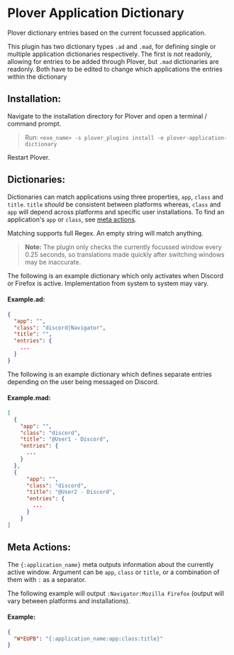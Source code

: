 # Plover Application Dictionary
Plover dictionary entries based on the current focussed application.

This plugin has two dictionary types `.ad` and `.mad`, for defining single or multiple application dictionaries 
respectively. The first is not readonly, allowing for entries to be added through Plover, but `.mad` dictionaries are
readonly. Both have to be edited to change which applications the entries within the dictionary 

## Installation:

Navigate to the installation directory for Plover and open a terminal / command prompt.

> Run: `<exe_name> -s plover_plugins install -e plover-application-dictionary`

Restart Plover.

## Dictionaries:

Dictionaries can match applications using three properties, `app`, `class` and `title`. `title` *should* be consistent
between platforms whereas, `class` and `app` will depend across platforms and specific user installations. To find an
application's `app` or `class`, see [meta actions](#meta-actions).

Matching supports full Regex. An empty string will match anything.

> **Note:** The plugin only checks the currently focussed window every 0.25 seconds, so translations made quickly after
> switching windows may be inaccurate.

The following is an example dictionary which only activates when Discord or Firefox is active. Implementation from
system to system may vary.

#### Example.ad:
```json
{
  "app": "",
  "class": "discord|Navigator",
  "title": "",
  "entries": {
    ...
  }
}
```

The following is an example dictionary which defines separate entries depending on the user being messaged on Discord.

#### Example.mad:
```json
[
  {
    "app": "",
    "class": "discord",
    "title": "@User1 - Discord",
    "entries": {
      ...
    }
  },
  {
      "app": "",
      "class": "discord",
      "title": "@User2 - Discord",
      "entries": {
        ...
      }
    }
]
```

## Meta Actions:

The `{:application_name}` meta outputs information about the currently active window. Argument can be `app`, `class` or 
`title`, or a combination of them with `:` as a separator.

The following example will output `:Navigator:Mozilla Firefox` (output will vary between platforms and installations). 

#### Example:
```json
{
  "W*EUPB": "{:application_name:app:class:title}"
}
```
